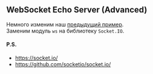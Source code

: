 ## WebSocket Echo Server (Advanced)
Немного изменим наш [предыдущий пример](01.readme.md).<br/>
Заменим модуль `ws` на библиотеку `Socket.IO`.

#### P.S.
* https://socket.io/
* https://github.com/socketio/socket.io/
